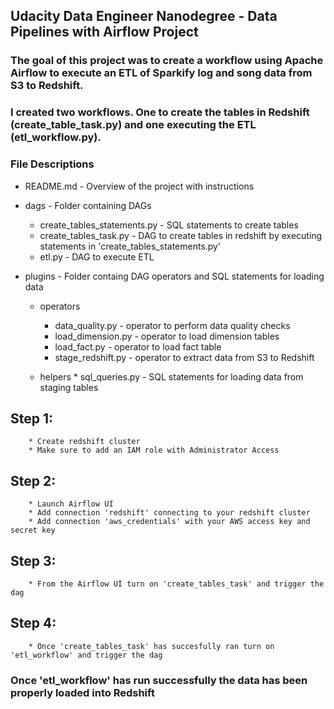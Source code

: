## Udacity Data Engineer Nanodegree - Data Pipelines with Airflow Project 

### The goal of this project was to create a workflow using Apache Airflow to execute an ETL of Sparkify log and song data from S3 to Redshift. 

### I created two workflows. One to create the tables in Redshift (create_table_task.py) and one executing the ETL (etl_workflow.py). 

### File Descriptions
* README.md - Overview of the project with instructions
    
* dags - Folder containing DAGs
   * create_tables_statements.py - SQL statements to create tables
   * create_tables_task.py - DAG to create tables in redshift by executing statements in 'create_tables_statements.py'
   * etl.py - DAG to execute ETL
     
* plugins - Folder containg DAG operators and SQL statements for loading data
   * operators 
        * data_quality.py     - operator to perform data quality checks
        * load_dimension.py   - operator to load dimension tables 
        * load_fact.py        - operator to load fact table
        * stage_redshift.py   - operator to extract data from S3 to Redshift
            
  * helpers 
        * sql_queries.py - SQL statements for loading data from staging tables 
            
## Step 1: 
        * Create redshift cluster
        * Make sure to add an IAM role with Administrator Access
    
## Step 2: 
        * Launch Airflow UI 
        * Add connection 'redshift' connecting to your redshift cluster
        * Add connection 'aws_credentials' with your AWS access key and secret key 

## Step 3: 
        * From the Airflow UI turn on 'create_tables_task' and trigger the dag
 
## Step 4: 
        * Once 'create_tables_task' has succesfully ran turn on 'etl_workflow' and trigger the dag

### Once 'etl_workflow' has run successfully the data has been properly loaded into Redshift 
